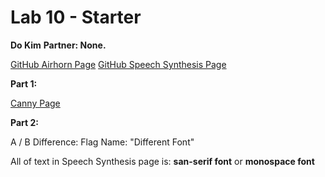 # Lab 10 - Starter
**Do Kim**
**Partner: None.**

[GitHub Airhorn Page](https://dwk002.github.io/Lab10_Starter/)
[GitHub Speech Synthesis Page](https://dwk002.github.io/Lab10_Starter/)

**Part 1:** 

[Canny Page](cse110-lab10-dwk002.canny.io)

**Part 2:** 

A / B Difference: Flag Name: "Different Font"

All of text in Speech Synthesis page is: **san-serif font** or **monospace font**

